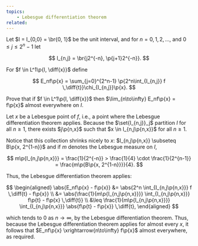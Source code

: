 ```yaml
---
topics:
    - Lebesgue differentiation theorem
related:
---
```


<problem>

Let $I = I_{0,0} = \br{0, 1}$ be the unit interval, and for $n = 0, 1, 2, \ldots,$ and $0 \leq j \leq 2^n - 1$ let

$$
I_{n,j} = \br{j2^{-n}, \p{j+1}2^{-n}}.
$$

For $f \in L^1\p{I, \diff{x}}$ define

$$
E_nf\p{x} = \sum_{j=0}^{2^n-1} \p{2^n\int_{I_{n,j}} f \,\diff{t}}\chi_{I_{n,j}}\p{x}.
$$

Prove that if $f \in L^1\p{I, \diff{x}}$ then $\lim_{n\to\infty} E_nf\p{x} = f\p{x}$ almost everywhere on $I$.

</problem>

<solution>

Let $x$ be a Lebesgue point of $f$, i.e., a point where the Lebesgue differentiation theorem applies. Because the $\set{I_{n,j}}_j$ partition $I$ for all $n \geq 1$, there exists $j\p{n,x}$ such that $x \in I_{n,j\p{n,x}}$ for all $n \geq 1$.

Notice that this collection shrinks nicely to $x$: $I_{n,j\p{n,x}} \subseteq B\p{x, 2^{1-n}}$ and if $m$ denotes the Lebesgue measure on $I$,

$$
m\p{I_{n,j\p{n,x}}}
    = \frac{1}{2^{-n}}
    > \frac{1}{4} \cdot \frac{1}{2^{n-1}}
    = \frac{m\p{B\p{x, 2^{1-n}}}}{4}.
$$

Thus, the Lebesgue differentiation theorem applies:

$$
\begin{aligned}
    \abs{E_nf\p{x} - f\p{x}}
        &= \abs{2^n \int_{I_{n,j\p{n,x}}} f \,\diff{t} - f\p{x}} \\
        &= \abs{\frac{1}{m\p{I_{n,j\p{n,x}}}} \int_{I_{n,j\p{n,x}}} f\p{t} - f\p{x} \,\diff{t}} \\
        &\leq \frac{1}{m\p{I_{n,j\p{n,x}}}} \int_{I_{n,j\p{n,x}}} \abs{f\p{t} - f\p{x}} \,\diff{t},
\end{aligned}
$$

which tends to $0$ as $n \to \infty$, by the Lebesgue differentiation theorem. Thus, because the Lebesgue differentiation theorem applies for almost every $x$, it follows that $E_nf\p{x} \xrightarrow{n\to\infty} f\p{x}$ almost everywhere, as required.

</solution>
